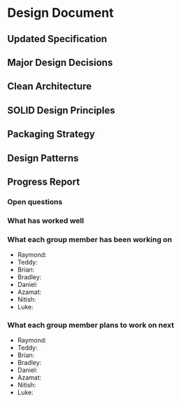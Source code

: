 # Design Document

## Updated Specification


## Major Design Decisions


## Clean Architecture


## SOLID Design Principles


## Packaging Strategy

## Design Patterns


## Progress Report

### Open questions

### What has worked well

### What each group member has been working on

* Raymond:
* Teddy:
* Brian:
* Bradley:
* Daniel:
* Azamat:
* Nitish:
* Luke:

### What each group member plans to work on next
* Raymond:
* Teddy:
* Brian:
* Bradley:
* Daniel:
* Azamat:
* Nitish:
* Luke:

